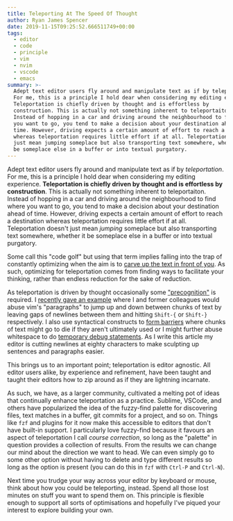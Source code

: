 ```yaml
---
title: Teleporting At The Speed Of Thought
author: Ryan James Spencer
date: 2019-11-15T09:25:52.666511749+00:00
tags:
  - editor
  - code
  - principle
  - vim
  - nvim
  - vscode
  - emacs
summary: >-
  Adept text editor users fly around and manipulate text as if by teleportation.
  For me, this is a principle I hold dear when considering my editing experience.
  Teleportation is chiefly driven by thought and is effortless by
  construction. This is actually not something inherent to teleportaiton.
  Instead of hopping in a car and driving around the neighbourhood to find where
  you want to go, you tend to make a decision about your destination ahead of
  time. However, driving expects a certain amount of effort to reach a destination
  whereas teleportation requires little effort if at all. Teleportation doesn't
  just mean jumping someplace but also transporting text somewhere, whether it
  be someplace else in a buffer or into textual purgatory.
---
```


Adept text editor users fly around and manipulate text as if by _teleportation_.
For me, this is a principle I hold dear when considering my editing experience.
**Teleportation is chiefly driven by thought and is effortless by
construction**. This is actually not something inherent to teleportaiton.
Instead of hopping in a car and driving around the neighbourhood to find where
you want to go, you tend to make a decision about your destination ahead of
time. However, driving expects a certain amount of effort to reach a destination
whereas teleportation requires little effort if at all. Teleportation doesn't
just mean _jumping_ someplace but also transporting text somewhere, whether it
be someplace else in a buffer or into textual purgatory.

Some call this "code golf" but using that term implies falling into the trap of
constantly optimizing when the aim is to [carve up the text in front of
you](https://www.justanotherdot.com/posts/how-fast-can-you-take-your-time-kid.html).
As such, optimizing for teleportation comes from finding ways to facilitate your
thinking, rather than endless reduction for the sake of reduction.

As teleportation is driven by thought occasionally some
["precognition"](https://twitter.com/gregmcintyre/status/1194811646234873856) is
required. I [recently gave an
example](https://twitter.com/_justanotherdot/status/1194732136948875264) where I
and former colleagues would abuse vim's "paragraphs" to jump up and down between
chunks of text by leaving gaps of newlines between them and hitting `Shift-{` or
`Shift-}` respectively. I also use syntactical constructs to [form
barriers](https://www.justanotherdot.com/posts/dumping-grounds-for-good-and-bad.html)
where chunks of text might go to die if they aren't ultimately used or I might
further abuse whitespace to do [temporary debug
statements](https://www.justanotherdot.com/posts/stdout-is-forever.html). As I
write this article my editor is cutting newlines at eighty characters to make
sculpting up sentences and paragraphs easier.

This brings us to an important point; teleportation is editor agnostic. All
editor users alike, by experience and refinement, have been taught and taught
their editors how to zip around as if they are lightning incarnate.

As such, we have, as a larger community, cultivated a melting pot of ideas that
continually enhance teleportation as a practice. Sublime, VSCode, and others
have popularized the idea of the fuzzy-find palette for discovering files, text
matches in a buffer, git commits for a project, and so on. Things like `fzf` and
plugins for it now make this accessible to editors that don't have built-in
support. I particularly love fuzzy-find because it favours an aspect of
teleportation I call _course correction_, so long as the "palette" in question
provides a collection of results. From the results we can change our mind about
the direction we want to head. We can even simply go to some other option
without having to delete and type different results so long as the option is
present (you can do this in `fzf` with `Ctrl-P` and `Ctrl-N`).

Next time you trudge your way across your editor by keyboard or mouse, think
about how you could be teleporting, instead. Spend all those lost minutes on
stuff you want to spend them on. This principle is flexible enough to support
all sorts of optimisations and hopefully I've piqued your interest to explore
building your own.

